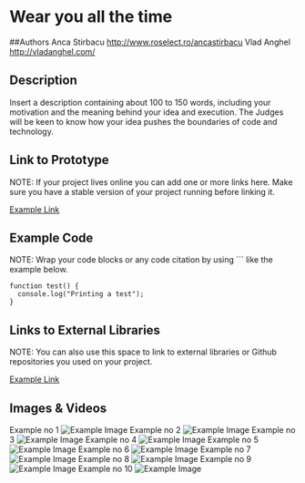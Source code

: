 # Wear you all the time


##Authors
Anca Stirbacu http://www.roselect.ro/ancastirbacu
Vlad Anghel http://vladanghel.com/

## Description
Insert a description containing about 100 to 150 words, including your motivation and the meaning behind your idea and execution. The Judges will be keen to know how your idea pushes the boundaries of code and technology. 

## Link to Prototype
NOTE: If your project lives online you can add one or more links here. Make sure you have a stable version of your project running before linking it.

[Example Link](http://www.google.com "Example Link")

## Example Code
NOTE: Wrap your code blocks or any code citation by using ``` like the example below.
```
function test() {
  console.log("Printing a test");
}
```
## Links to External Libraries
 NOTE: You can also use this space to link to external libraries or Github repositories you used on your project.

[Example Link](http://www.google.com "Example Link")

## Images & Videos

Example no 1
![Example Image](../project_images/20120411-182237-sunflow.png?raw=true "Example Image")
Example no 2
![Example Image](../project_images/20120411-205735-sunflow.png?raw=true "Example Image")
Example no 3
![Example Image](../project_images/20120412-004149-sunflow.png?raw=true "Example Image")
Example no 4
![Example Image](../project_images/20120412-014213-sunflow.png?raw=true "Example Image")
Example no 5
![Example Image](../project_images/20120412-025335-sunflow.png?raw=true "Example Image")
Example no 6
![Example Image](../project_images/20120412-040413-sunflow.png?raw=true "Example Image")
Example no 7
![Example Image](../project_images/20120412-193635-sunflow.png?raw=true "Example Image")
Example no 8
![Example Image](../project_images/20120412-200147-sunflow.png?raw=true "Example Image")
Example no 9
![Example Image](../project_images/20120412-221738-sunflow.png?raw=true "Example Image")
Example no 10
![Example Image](../project_images/20120412-225638-sunflow.png?raw=true "Example Image")





